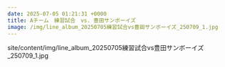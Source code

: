 ```yaml
---
date: 2025-07-05 01:21:31 +0000
title: Aチーム　練習試合　vs. 豊田サンボーイズ
image: /img/line_album_20250705練習試合vs豊田サンボーイズ_250709_1.jpg
---
```

site/content/img/line_album_20250705練習試合vs豊田サンボーイズ_250709_1.jpg